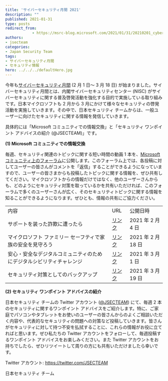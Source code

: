```yaml
---
title: 'サイバーセキュリティ月間 2021'
description: ""
published: 2021-01-31
type: posts
redirect_from:
            - https://msrc-blog.microsoft.com/2021/01/31/20210201_cybersecurityawareness/
authors:
- jsecteam
categories:
- Japan Security Team
tags:
- サイバーセキュリティ月間
- セキュリティ情報
hero: ../../../defaultHero.jpg
---
```

今年も[サイバーセキュリティ月間](https://www.nisc.go.jp/security-site/month/index.html) (2 月 1 日～ 3 月 18 日) が始まりました。サイバーセキュリティ月間とは、内閣サイバーセキュリティセンター (NISC) がサイバーセキュリティに関する普及啓発活動を強化する目的で実施している取り組みです。日本マイクロソフトも 2 月から 3 月にかけて様々なセキュリティの啓発活動を実施していきます。その中で、日本セキュリティ チームからは、一般ユーザーに向けたセキュリティに関する情報を発信していきます。

具体的には「Microsoft コミュニティでの情報交換」と「セキュリティ ワンポイント アドバイスの紹介 (@JSECTEAM)」です。

**(1) Microsoft コミュニティでの情報交換**

毎週、セキュリティ関連のトピックに関する短い時間の動画 1 本を、[Microsoft コミュニティ上のフォーラム](https://answers.microsoft.com/ja-jp/protect)に公開します。このフォーラム上では、各投稿に対してユーザーの皆さんがコメントを「返信」することができるようになっていますので、ユーザーの皆さまからも投稿したトピックに関する情報を、ぜひ共有してください。マイクロソフトからの情報だけではなく、他のユーザーさんからも、どのようにセキュリティ対策を取っているかを共有いただければ、このフォーラムで多くのユーザーさんが広く、そのセキュリティトピックに関する情報を知ることができるようになります。ぜひとも、情報の共有にご協力ください。

|                                                                      |                                                                                                                                                                                                              |                    |
| -------------------------------------------------------------------- | ------------------------------------------------------------------------------------------------------------------------------------------------------------------------------------------------------------ | ------------------ |
| 内容                                                                 | URL                                                                                                                                                                                                          | 公開日時           |
| サポートを装った詐欺に遭ったら                                       | [リンク](https://answers.microsoft.com/ja-jp/protect/forum/protect_other-protect_scanning-windows_other/%E3%82%B5%E3%82%A4%E3%83%90%E3%83%BC%E3%82%BB/189cfdaa-75b5-4358-bf18-d99013a15a63?tm=1612400738338) | 2021 年 2 月 4 日  |
| マイクロソフト ファミリー セーフティで家族の安全を見守ろう           | [リンク](https://answers.microsoft.com/ja-jp/protect/forum/all/%e3%82%b5%e3%82%a4%e3%83%90%e3%83%bc%e3%82%bb/674f5239-9a18-40cc-80f9-eec451c35244)                                                           | 2021 年 2 月 18 日 |
| 安心・安全なデジタルコミュニティのためにデジタルシビリティチャレンジ | [リンク](https://answers.microsoft.com/ja-jp/protect/forum/protect_other-protect_start-windows_other/%E3%82%B5%E3%82%A4%E3%83%90%E3%83%BC%E3%82%BB/3af68961-d0a8-4f12-971d-94182910617b)                     | 2021 年 3 月 1 日  |
| セキュリティ対策としてのバックアップ                                 | [リンク](https://answers.microsoft.com/ja-jp/protect/forum/all/%e3%82%b5%e3%82%a4%e3%83%90%e3%83%bc%e3%82%bb/75a8bd4a-043f-4cd1-9f68-e10b96dbb50f)                                                           | 2021 年 3 月 19 日 |

**(2) セキュリティ ワンポイント アドバイスの紹介**

日本セキュリティ チームの Twitter アカウント ([@JSECTEAM](https://twitter.com/JSECTEAM)) にて、毎週 2 本のセキュリティに関するワンポイント アドバイスをご紹介します。特に、ご家庭でパソコンやタブレットをお使いのユーザーの皆さんからのよくご相談いただく内容や、代表的なセキュリティの問題への対策など投稿していきます。皆さんがセキュリティに対して持つ不安を払拭することに、これらの情報がお役に立てればと思います。ぜひ私たちの Twitter アカウントをフォローして、毎週投稿するワンポイント アドバイスをお楽しみください。また Twitter アカウントをお持ちでしたら、ぜひリツイートして周りの方にも共有いただけましたら幸いです。

Twitter アカウント: <https://twitter.com/JSECTEAM>

日本セキュリティ チーム
